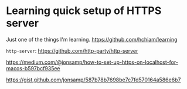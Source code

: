 # Learning quick setup of HTTPS server

Just one of the things I'm learning. <https://github.com/hchiam/learning>

`http-server`: <https://github.com/http-party/http-server>

<https://medium.com/@jonsamp/how-to-set-up-https-on-localhost-for-macos-b597bcf935ee>

<https://gist.github.com/jonsamp/587b78b7698be7c7fd570164a586e6b7>
